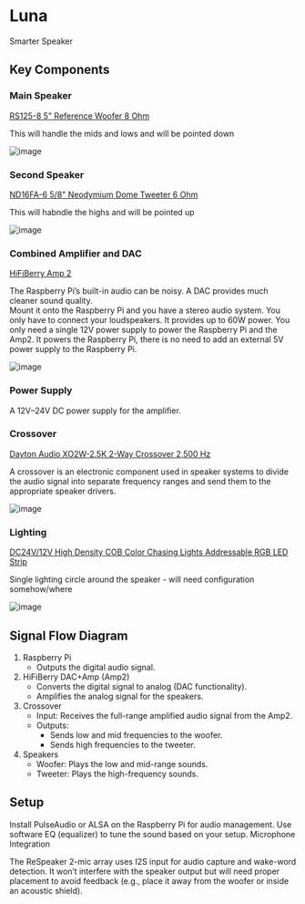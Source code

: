# Luna
Smarter Speaker

## Key Components

### Main Speaker

[RS125-8 5" Reference Woofer 8 Ohm](https://www.daytonaudio.com/product/94/rs125-8-5-reference-woofer-8-ohm)

This will handle the mids and lows and will be pointed down

![image](https://github.com/user-attachments/assets/310139f0-7841-4700-b8d6-538fee050841)

### Second Speaker

[ND16FA-6 5/8" Neodymium Dome Tweeter 6 Ohm](https://www.daytonaudio.com/product/59/nd16fa-6-5-8-neodymium-dome-tweeter-6-ohm)

This will habndle the highs and will be pointed up

![image](https://github.com/user-attachments/assets/1b7edbc5-ed0f-40df-8333-f6af3881b001)

### Combined Amplifier and DAC

[HiFiBerry Amp 2](https://www.hifiberry.com/shop/boards/dealing-with-blocked-p5-holes-11/)

The Raspberry Pi’s built-in audio can be noisy. A DAC provides much cleaner sound quality.  
Mount it onto the Raspberry Pi and you have a stereo audio system. You only have to connect your loudspeakers. It provides up to 60W power. You only need a single 12V power supply to power the Raspberry Pi and the Amp2. 
It powers the Raspberry Pi, there is no need to add an external 5V power supply to the Raspberry Pi.

![image](https://github.com/user-attachments/assets/d0f9adcb-950a-481a-a303-9c64ab022656)

### Power Supply

A 12V–24V DC power supply for the amplifier. 

### Crossover

[Dayton Audio XO2W-2.5K 2-Way Crossover 2,500 Hz](https://www.daytonaudio.com/product/593/xo2w-2-5k-2-way-crossover-2-500-hz)

A crossover is an electronic component used in speaker systems to divide the audio signal into separate frequency ranges and send them to the appropriate speaker drivers.

![image](https://github.com/user-attachments/assets/8d0fd1c9-359e-4a70-af0b-32685f81da93)


### Lighting

[DC24V/12V High Density COB Color Chasing Lights Addressable RGB LED Strip](https://www.superlightingled.com/dc24v12v-high-density-cob-color-chasing-lights-addressable-rgb-led-strip-p-4940.html)

Single lighting circle around the speaker - will need configuration somehow/where

![image](https://github.com/user-attachments/assets/fab22a2f-6f10-4706-8bc9-e39fb62f095f)


## Signal Flow Diagram

1. Raspberry Pi
   - Outputs the digital audio signal.  
2. HiFiBerry DAC+Amp (Amp2)
   - Converts the digital signal to analog (DAC functionality).
   - Amplifies the analog signal for the speakers.  
3. Crossover
   - Input: Receives the full-range amplified audio signal from the Amp2.
   - Outputs:
      - Sends low and mid frequencies to the woofer.
      - Sends high frequencies to the tweeter.  
4. Speakers
   - Woofer: Plays the low and mid-range sounds.
   - Tweeter: Plays the high-frequency sounds.



## Setup

Install PulseAudio or ALSA on the Raspberry Pi for audio management.
Use software EQ (equalizer) to tune the sound based on your setup.
Microphone Integration

The ReSpeaker 2-mic array uses I2S input for audio capture and wake-word detection.
It won’t interfere with the speaker output but will need proper placement to avoid feedback (e.g., place it away from the woofer or inside an acoustic shield).
